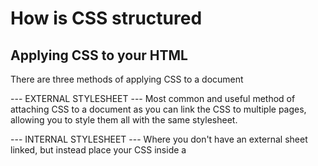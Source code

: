 # How is CSS structured #

## Applying CSS to your HTML ##
There are three methods of applying CSS to a document

--- EXTERNAL STYLESHEET ---
  Most common and useful method of attaching CSS to a document as you can link the CSS to multiple pages, allowing you to style them all with the same stylesheet.

--- INTERNAL STYLESHEET ---
  Where you don't have an external sheet linked, but instead place your CSS inside a <style> element contained inside the HTML <head>
  This can be useful in some circumstances (maybe you're working with a content management system where you can't modify the CSS files directly), but it isn't quite as efficient as external stylesheets - in a website, the CSS would need to be repeated across every page, and updated in multiple places if changes were required.

--- INLINE STYLES ---
  Inline styles are CSS declarations that affect one element only, contained within a `style` attribute
  Please don't do this unless you really have to! It's really bad for maintenance, and it also mixes your presentational CSS information with your HTML structural information, making the code harder to read and understand.

There are a few places where inline styles are more common, even advisable, however. You might have to resort to using them i fyour working environment is really restrictive (perhaps your CMS only allows you to edit the HTML body).
  You'll also see them used a lot in HTML email in order to get compatibility with as many email clients as possible.

## Selectors ##
You can't talk about CSS without mentioning selectors, and we have already discovered several different types in the getting started with css tutorial

A selector is how we target something in our HTML document in order to apply styles to it. If your styles are not aplying then it is likely that your selector does not match the thing that you think it should match.

--- SPECIFICITY ---
When two rules apply to one element, which one wins? 

The CSS language has rules to control which rule will win in the event of a collision - these are called `cascade` and `specificity.` 
  Cascade says that - if a declaration appears later in the stylesheet, it shall override earlier ones.
  However, if you have something like a element selector and a class selector, the class will win, even if it appears earlier in the stylersheet. This is due to the fact that the class declaration is described as being more specific, or having more specificity than the element selector, so it wins.

Identifying that more than one rule could apply to an element is the first step in fixing such issues.

## Properties and values ##
AT its most basic level, CSS consists of two building blocks:
  `properties` - human-readable identifieers that indicate which stylistic features (e.g. font-size, width, background-color) you want to change.
  `values` - each specified property is given a value, which indicates how you want to change those stylistic features

  A propery paired with a value is called a **CSS declaration**. These declarations are put within **CSS declaration blocks** (between cury braces)

  Finally, **CSS declaration blocks** are paired with **selectors** to produce **CSS Rulesets** or **CSS Rules**. 

  It's important to remember that both properties and values are case-sensitive in CSS and they're both separated by a colon (:).

--- FUNCTIONS ---
While most values are relatively simple keywords or numeric values, there are some possible values which take the form of a function.
  An example would be the `calc()` function. This function allows you to do simple math from within your CSS, for example: 

.box {
  width: calc(40%-20%)
}

Another example of common CSS functions would be the various values for `transform` property: 
  such as `rotate()`:

.box {
  transform: rotate(0.8turn)
}

## @rules (pronounced "at-rules") ##
These are special rules giving CSS some instruction on how to behave. Some @rules are simple with the rule name and a value.

For example, to import an additional stylesheet into your main CSS stylesheet you can use @import:

`@import 'styles2.css'`

One of the most common rules you'll come across is @media, which allows you to use **media queries** to apply CSS only when certain conditions are true (e.g. when the screen resolution is above a certain amount, or the screen is wider than a certain width).

## Shorthands ##
Some properties like `font`, `background`, `padding`, `border`, and `margin` are called **shorthand properties** - this is because they allow you to set several property values in a single line, saving time and making your code neater in the process.

**Warning**: While shorthands often allow you to miss outu values, they will then reset any values that you do not include to their initial values. This ensure that a sensible set of values are used. However, this might be confusing if you were expecting the shorthand to only change the values you passed in.